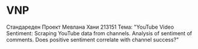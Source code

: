 # VNP
Стандареден Проект
Мевлана Хани 213151
Тема: "YouTube Video Sentiment: Scraping YouTube data from channels. Analysis of sentiment of comments. Does positive sentiment
correlate with channel success?"
